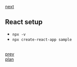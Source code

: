 <a href="04.md">next</a>

<h2>React setup</h2>

<ul>
<li>
<code>npx -v</code>
</li>
<li>
<code>npx create-react-app sample</code>
</li>
</ul>

<br/>
<a href="02.md">prev</a>
<br/>
<a href="../26/00.md">plan</a>

